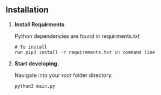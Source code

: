 ## Installation

1.  **Install Requirments**

    Python dependencies are found in requirments.txt

    ```
    # To install
    run pip3 install -r requirements.txt in command line
    ```

1.  **Start developing.**

    Navigate into your root folder directory.

    ```shell
    python3 main.py
    ```
